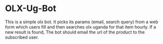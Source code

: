 # OLX-Ug-Bot
This is a simple olx bot. It picks its params (email, search query) from a web form which users fill and then searches olx uganda for that item hourly. If a new result is found, The bot should email the url of the product to the subscribed user.
